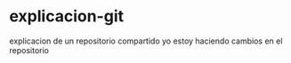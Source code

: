 # explicacion-git
explicacion de un repositorio compartido
yo estoy haciendo cambios en el repositorio
